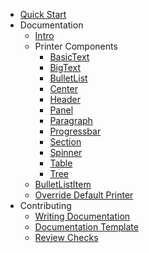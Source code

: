 - [Quick Start](quick-start.md)
- Documentation
  - [Intro](docs/intro.md)
  - Printer Components
    - [BasicText](docs/basictext-printer.md)
    - [BigText](docs/bigtext-printer.md)
    - [BulletList](docs/bulletlist-printer.md)
    - [Center](docs/center-printer.md)
    - [Header](docs/header-printer.md)
    - [Panel](docs/panel-printer.md)
    - [Paragraph](docs/paragraph-printer.md)
    - [Progressbar](docs/progressbar-printer.md)
    - [Section](docs/section-printer.md)
    - [Spinner](docs/spinner-printer.md)
    - [Table](docs/table-printer.md)
    - [Tree](docs/tree-printer.md)
  - [BulletListItem](docs/bulletlistitem.md)
  - [Override Default Printer](docs/override-default-printer.md)
- Contributing
  - [Writing Documentation](contributing/writing-documentation.md)
  - [Documentation Template](contributing/writing-documentation-template.md)
  - [Review Checks](contributing/review-checks.md)